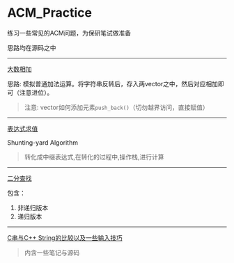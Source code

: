 # ACM_Practice
练习一些常见的ACM问题，为保研笔试做准备

思路均在源码之中

----------
[大数相加]("./algorithms/list")

思路:	模拟普通加法运算。将字符串反转后，存入两vector之中，然后对应相加即可（注意进位）。
	
> 注意:	vector如何添加元素`push_back()`（切勿越界访问，直接赋值）

----------
[表达式求值](./algorithms/stack-and-queue "表达式求值")

Shunting-yard Algorithm

> 转化成中缀表达式,在转化的过程中,操作栈,进行计算

---------
[二分查找](./algorithms/search "二分查找")


包含：

1. 非递归版本
2. 递归版本

----------
[C串与C++ String的比较以及一些输入技巧](./algorithms/c-string-and-c++string "串")

> 内含一些笔记与源码